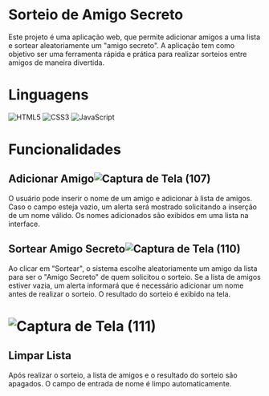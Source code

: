 # Sorteio de Amigo Secreto

<p>Este projeto é uma aplicação web, que permite adicionar amigos a uma lista e sortear aleatoriamente um "amigo secreto".
  A aplicação tem como objetivo ser uma ferramenta rápida e prática para realizar sorteios entre amigos de maneira divertida.</p>

# Linguagens
![HTML5](https://img.shields.io/badge/HTML5-E34F26?style=for-the-badge&logo=html5&logoColor=white)
![CSS3](https://img.shields.io/badge/CSS3-1572B6?style=for-the-badge&logo=css3&logoColor=white)
![JavaScript](https://img.shields.io/badge/JavaScript-F7DF1E?style=for-the-badge&logo=javascript&logoColor=black)

# Funcionalidades
## Adicionar Amigo![Captura de Tela (107)](https://github.com/user-attachments/assets/22c59041-60a8-4131-9085-967355833e86)

<p>O usuário pode inserir o nome de um amigo e adicionar à lista de amigos.
Caso o campo esteja vazio, um alerta será mostrado solicitando a inserção de um nome válido.
Os nomes adicionados são exibidos em uma lista na interface.</p>

## Sortear Amigo Secreto![Captura de Tela (110)](https://github.com/user-attachments/assets/290781dc-a688-48f9-ae95-ec38b5a3d4e8)

<p>Ao clicar em "Sortear", o sistema escolhe aleatoriamente um amigo da lista para ser o "Amigo Secreto" de quem solicitou o sorteio.
Se a lista de amigos estiver vazia, um alerta informará que é necessário adicionar um nome antes de realizar o sorteio.
O resultado do sorteio é exibido na tela.</p>

# ![Captura de Tela (111)](https://github.com/user-attachments/assets/4f2eb324-75dc-4e5f-8bda-7383e1830166)

## Limpar Lista
<p>Após realizar o sorteio, a lista de amigos e o resultado do sorteio são apagados.
O campo de entrada de nome é limpo automaticamente.</p>
